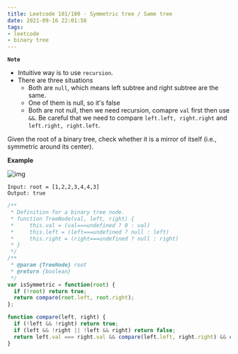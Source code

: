 ```yaml
---
title: Leetcode 101/100 - Symmetric tree / Same tree
date: 2021-09-16 22:01:58
tags:
- leetcode
- binary tree
---
```

**`Note`**
- Intuitive way is to use `recursion`.
- There are three situations
  - Both are `null`, which means left subtree and right subtree are the same.
  - One of them is null, so it's false
  - Both are not null, then we need recursion, comapre `val` first then use `&&`. Be careful that we need to compare `left.left, right.right` and `left.right, right.left`.

Given the root of a binary tree, check whether it is a mirror of itself (i.e., symmetric around its center).

**Example**

![img](https://assets.leetcode.com/uploads/2021/02/19/symtree1.jpg)
```
Input: root = [1,2,2,3,4,4,3]
Output: true
```

```javascript
/**
 * Definition for a binary tree node.
 * function TreeNode(val, left, right) {
 *     this.val = (val===undefined ? 0 : val)
 *     this.left = (left===undefined ? null : left)
 *     this.right = (right===undefined ? null : right)
 * }
 */
/**
 * @param {TreeNode} root
 * @return {boolean}
 */
var isSymmetric = function(root) {
  if (!root) return true;
  return compare(root.left, root.right);
}; 

function compare(left, right) {
  if (!left && !right) return true;
  if (left && !right || !left && right) return false;
  return left.val === right.val && compare(left.left, right.right) && compare(left.right, right.left);
}
```